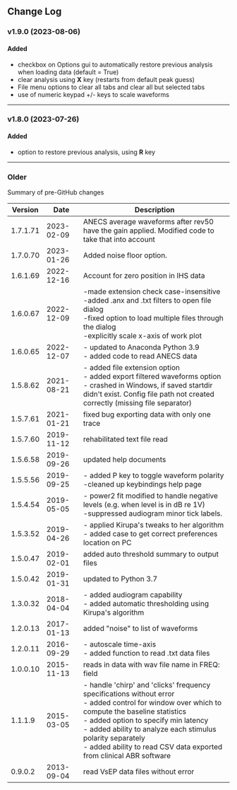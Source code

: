 ## Change Log

### v1.9.0 (2023-08-06)
  
#### Added
- checkbox on Options gui to automatically restore previous analysis when loading data (default = True)
- clear analysis using **X** key (restarts from default peak guess)
- File menu options to clear all tabs and clear all but selected tabs
- use of numeric keypad +/- keys to scale waveforms
 
---

### v1.8.0 (2023-07-26)
  
#### Added
- option to restore previous analysis, using **R** key 

---

### Older
Summary of pre-GitHub changes

| Version | Date | Description |
| --- | --- | --- |
| 1.7.1.71 | 2023-02-09 | ANECS average waveforms after rev50 have the gain applied. Modified code to take that into account |
| 1.7.0.70 | 2023-01-26 | Added noise floor option. |
| 1.6.1.69 | 2022-12-16 | Account for zero position in IHS data |
| 1.6.0.67 | 2022-12-09 | -made extension check case-insensitive<br>-added .anx and .txt filters to open file dialog<br>-fixed option to load multiple files through the dialog<br>-explicitly scale x-axis of work plot |
| 1.6.0.65 | 2022-12-07 | - updated to Anaconda Python 3.9<br>- added code to read ANECS data |
| 1.5.8.62 | 2021-08-21 | - added file extension option<br>- added export filtered waveforms option<br>- crashed in Windows, if saved startdir didn't exist. Config file path not created correctly (missing file separator) |
| 1.5.7.61 | 2021-01-21 | fixed bug exporting data with only one trace |
| 1.5.7.60 | 2019-11-12 | rehabilitated text file read |
| 1.5.6.58 | 2019-09-26 | updated help documents |
| 1.5.5.56 | 2019-09-25 | - added P key to toggle waveform polarity<br>-cleaned up keybindings help page |
| 1.5.4.54 | 2019-05-05 | - power2 fit modified to handle negative levels (e.g. when level is in dB re 1V)<br>-suppressed audiogram minor tick labels. |
| 1.5.3.52 | 2019-04-26 | - applied Kirupa's tweaks to her algorithm<br>- added case to get correct preferences location on PC |
| 1.5.0.47 | 2019-02-01 | added auto threshold summary to output files |
| 1.5.0.42 | 2019-01-31 | updated to Python 3.7 |
| 1.3.0.32 | 2018-04-04 | - added audiogram capability<br>- added automatic thresholding using Kirupa's algorithm |
| 1.2.0.13 | 2017-01-13 | added "noise" to list of waveforms |
| 1.2.0.11 | 2016-09-29 | - autoscale time-axis<br>- added function to read .txt data files |
| 1.0.0.10 | 2015-11-13 | reads in data with wav file name in FREQ: field |
| 1.1.1.9 | 2015-03-05 | - handle 'chirp' and 'clicks' frequency specifications without error<br>- added control for window over which to compute the baseline statistics<br>- added option to specify min latency<br>- added ability to analyze each stimulus polarity separately<br>- added ability to read CSV data exported from clinical ABR software |
| 0.9.0.2 | 2013-09-04 |  read VsEP data files without error |












